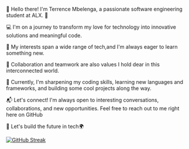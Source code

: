 👋 Hello there! I'm Terrence Mbelenga, a passionate software engineering student at ALX. 🚀

💻 I'm on a journey to transform my love for technology into innovative solutions and meaningful code.

🌱 My interests span a wide range of tech,and I'm always eager to learn something new.

🧩 Collaboration and teamwork are also values I hold dear in this interconnected world.

🔧 Currently, I'm sharpening my coding skills, learning new languages and frameworks, and building some cool projects along the way.


📬 Let's connect! I'm always open to interesting conversations, collaborations, and new opportunities. Feel free to reach out to me right here on GitHub


🚀 Let's build the future in tech🌍

[![GitHub Streak](https://streak-stats.demolab.com/?user=Mbelenga&theme=chartreuse-dark)](https://git.io/streak-stats)
<!---
Mbelenga/Mbelenga is a ✨ special ✨ repository because its `README.md` (this file) appears on your GitHub profile.
You can click the Preview link to take a look at your changes.
--->
